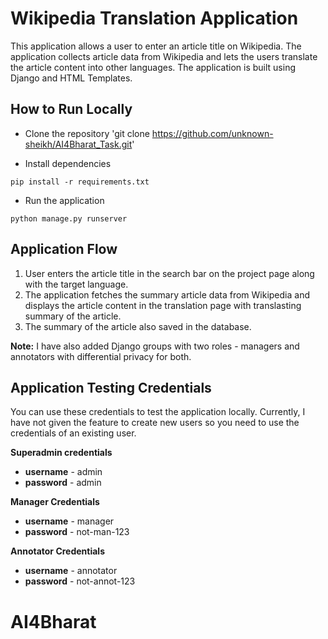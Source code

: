 # Wikipedia Translation Application

This application allows a user to enter an article title on Wikipedia. The application collects article data from Wikipedia and lets the users translate the article content into other languages. The application is built using Django and HTML Templates.

##  How to Run Locally 

* Clone the repository 
'git clone https://github.com/unknown-sheikh/AI4Bharat_Task.git'

* Install dependencies

`pip install -r requirements.txt`

* Run the application

`python manage.py runserver`

## Application Flow 

1. User enters the article title in the search bar on the project page along with the target language. 
2. The application fetches the summary article data from Wikipedia and displays the article content in the translation page with translasting summary of the article.
3. The summary of the article also saved in the database.

**Note:** I have also added Django groups with two roles - managers and annotators with differential privacy for both. 



## Application Testing Credentials 

You can use these credentials to test the application locally. Currently, I have not given the feature to create new users so you need to use the credentials of an existing user.

**Superadmin credentials** 
- **username** - admin 
- **password** - admin

**Manager Credentials**
- **username** - manager
- **password** - not-man-123

**Annotator Credentials** 
- **username** - annotator 
- **password** - not-annot-123

# AI4Bharat
